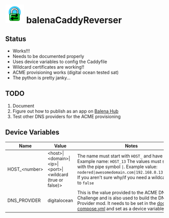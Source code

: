 # <img src="caddy-dumb.png" alt="crappy caddy logo" width="60" /> balenaCaddyReverser

## Status
* Works!!!
* Needs to be documented properly
* Uses device variables to config the Caddyfile
* Wildcard certificates are working!!
* ACME provisioning works (digital ocean tested sat)
* The python is pretty janky...

## TODO
1. Document
2. Figure out how to publish as an app on [Balena Hub](https://hub.balena.io)
3. Test other DNS providers for the ACME provisioning

## Device Variables
|Name|Value|Notes|
|---|---|---|
|HOST_\<number>| \<host>\|\<domain>\|\<ip>\|\<port>\|\<wildcard (true or false)>|The name must start with `HOST_` and have a number. Example name: `HOST_13` The values must separated with the pipe symbol `\|`. Example value: `nodered\|awesomedomain.com\|192.168.0.13\|4200\|true` If you aren't sure why/if you need a wildcard... set it to `false`|
|DNS_PROVIDER|digitalocean|This is the value provided to the ACME DNS Challenge and is also used to build the DNS Provider mod. It needs to be set in the [docker-compose.yml]('https://github.com/SamEureka/balenaCaddyReverser/blob/build-from-source/docker-compose.yml') and set as a device variable. |
